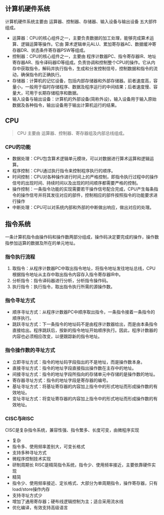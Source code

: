 
## 计算机硬件系统

计算机硬件系统主要由 运算器、控制器、存储器、输入设备与输出设备 五大部件组成。

- 运算器：CPU的核心组件之一，主要负责数据的加工处理，能够完成算术运算、逻辑运算等操作。它由 算术逻辑单元ALU、累加寄存器AC、数据缓冲寄存器DR、状态条件寄存器PSW等组成。
- 控制器：CPU的核心组件之一，主要由 程序计数器PC、指令寄存器IR、地址寄存器AR、指令译码器ID等组成。负责协调和控制整个CPU的操作。它从内存中获取指令，解码并执行指令，生成和分发控制信号，控制数据和指令的流动，确保指令的正确执行。
- 存储器：计算机的记忆设备，包括内部存储器和外部存储器。前者速度高，容量小，一般用于临时存储程序、数据及程序运行的中间结果；后者速度慢、容量大，可用于长期存储程序和数据。
- 输入设备与输出设备：计算机的外部设备(简称外设)，输入设备用于输入原始数据及各种指令，输出设备用于输出计算机运行的结果。

## CPU

> CPU 主要由 运算器、控制器、寄存器组及内部总线组成。

### CPU的功能

- 数据处理：CPU包含算术逻辑单元模块，可以对数据进行算术运算和逻辑运算。
- 程序控制：CPU通过执行指令来控制程序执行的顺序。
- 时间控制：CPU对各种操作进行时间上的严格控制，即指令执行过程中的操作信号的出现时间、持续时间以及出现的时间顺序都需要严格的控制。
- 操作控制：一条指令功能的实现需要若干操作信号配合完成，CPU产生每条指令的操作信号并将其发往对应的部件，控制相应的部件按照指令的功能要求进行操作
- 中断处理：CPU可以对系统内部和外部的中断做出响应，做出对应的处理。

## 指令系统

一条计算机指令由操作码和操作数两部分组成，操作码决定要完成的操作，操作数指参加运算的数据及所在的单元地址。

### 指令执行流程

1. 取指令：从程序计数器PC中取出指令地址，将指令地址发往地址总线，CPU根据指令地址从主存中取出指令内容存入指令寄存器IR中。
2. 分析指令：指令译码器进行分析，分析指令操作码。
3. 执行指令：执行指令，取出指令执行所需的源操作数。

### 指令寻址方式

- 顺序寻址方式：从程序计数器PC中顺序取出指令，一条指令接着一条指令的顺序执行。
- 跳跃寻址方式：下一条指令的地址码不是由程序计数器给出，而是由本条指令直接给出。程序跳跃后，按新的指令地址开始顺序执行。因此，程序计数器的内容也必须相应改变，以便跟踪新的指令地址。

### 指令操作数的寻址方式

- 立即寻址方式：指令的地址码字段指出的不是地址，而是操作数本身。
- 直接寻址方式：指令的地址字段直接指出操作数在主存中的地址。
- 间接寻址方式：指令的地址字段所指向的存储单元中存储的是操作数的地址。
- 寄存器寻址方式：指令的地址字段是寄存器的编号。
- 基址寻址方式：将基址寄存器的内容加上指令中的形式地址而形成操作数的有效地址。
- 变址寻址方式：将变址寄存器的内容加上指令中的形式地址而形成操作数的有效地址。

### CISC与RISC
CISC是复杂指令系统，兼容性强、指令繁多、长度可变，由微程序实现
- 复杂
- 指令多、使用频率差别大，可变长格式
- 支持多种寻址方式
- 微程序控制技术实现
- 研制周期长
RISC是精简指令系统，指令少、使用频率接近，主要依靠硬件实现
- 精简
- 指令少、使用频率接近、定长格式、大部分为单周期指令，操作寄存器，只有load/store操作内存
- 支持寻址方式少
- 增加了通用寄存器；硬布线逻辑控制为主；适合采用流水线
- 优化编译，有效支持高级语言